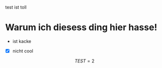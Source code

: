 

test ist toll 


# Warum ich diesess ding hier hasse! 

- ist kacke
- [x] nicht cool 


$$TEST = 2$$
